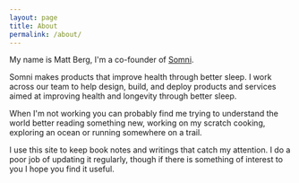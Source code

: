 ```yaml
---
layout: page
title: About
permalink: /about/
---
```


My name is Matt Berg, I'm a co-founder of [Somni](http://puresomni.com/).

Somni makes products that improve health through better sleep. I work across our team to help design, build, and deploy products and services aimed at improving health and longevity through better sleep.

When I'm not working you can probably find me trying to understand the world better reading something new, working on my scratch cooking, exploring an ocean or running somewhere on a trail.

I use this site to keep book notes and writings that catch my attention. I do a poor job of updating it regularly, though if there is something of interest to you I hope you find it useful.
